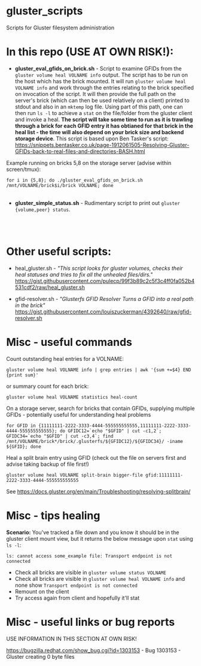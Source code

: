 # gluster_scripts
Scripts for Gluster filesystem administration


# In this repo (USE AT OWN RISK!):

- <b>gluster_eval_gfids_on_brick.sh</b> - Script to examine GFIDs from the ```gluster volume heal VOLNAME info``` output. The script has to be run on the host which has the brick mounted. It will run ```gluster volume heal VOLNAME info``` and work through the entries relating to the brick specified on invocation of the script. It will then provide the full path on the server's brick (which can then be used relatively on a client) printed to stdout and also in an ```mktemp``` log file. Using part of this path, one can then run ```ls -l``` to achieve a ```stat``` on the file/folder from the gluster client and invoke a heal. **The script will take some time to run as it is trawling through a brick for each GFID entry it has obtianed for that brick in the heal list - the time will also depend on your brick size and backend storage device**. This script is based upon Ben Tasker's script: https://snippets.bentasker.co.uk/page-1912061505-Resolving-Gluster-GFIDs-back-to-real-files-and-directories-BASH.html

Example running on bricks 5,8 on the storage server (advise within screen/tmux):

```for i in {5,8}; do ./gluster_eval_gfids_on_brick.sh /mnt/VOLNAME/brick$i/brick VOLNAME; done```
<br>
<br>
- <b>gluster_simple_status.sh</b> - Rudimentary script to print out  ```gluster {volume,peer} status```.
<br>
<br>


# Other useful scripts:

- heal_gluster.sh - <i>"This script looks for gluster volumes, checks their heal statuses and tries to fix all the unhealed files/dirs."</i><br>
  https://gist.githubusercontent.com/pulecp/99f3b89c2c5f3c4ff0fa052b4531cdf2/raw/heal_gluster.sh

- gfid-resolver.sh - <i>"Glusterfs GFID Resolver Turns a GFID into a real path in the brick"</i><br>
  https://gist.githubusercontent.com/louiszuckerman/4392640/raw/gfid-resolver.sh

# Misc - useful commands

Count outstanding heal entries for a VOLNAME:

```gluster volume heal VOLNAME info | grep entries | awk '{sum +=$4} END {print sum}'```

or summary count for each brick:

```gluster volume heal VOLNAME statistics heal-count```

On a storage server, search for bricks that contain GFIDs, supplying multiple GFIDs - potentially useful for understanding heal problems

```for GFID in {11111111-2222-3333-4444-555555555555,11111111-2222-3333-4444-555555555555}; do GFIDC12=`echo "$GFID" | cut -c1,2`; GFIDC34=`echo "$GFID" | cut -c3,4`; find /mnt/VOLNAME/brick*/brick/.glusterfs/${GFIDC12}/${GFIDC34}/ -iname ${GFID}; done```


Heal a split brain entry using GFID (check out the file on servers first and advise taking backup of file first!)

```gluster volume heal VOLNAME split-brain bigger-file gfid:11111111-2222-3333-4444-555555555555```

See https://docs.gluster.org/en/main/Troubleshooting/resolving-splitbrain/

# Misc - tips healing

<b>Scenario:</b> You've tracked a file down and you know it should be in the gluster client mount view, but it returns the below message upon ```stat``` using ```ls -l```:

```ls: cannot access some_example file: Transport endpoint is not connected```

- Check all bricks are visible in ```gluster volume status VOLNAME```
- Check all bricks are visible in ```gluster volume heal VOLNAME info``` and none show ```Transport endpoint is not connected```
- Remount on the client
- Try access again from client and hopefully it'll stat

# Misc - useful links or bug reports

USE INFORMATION IN THIS SECTION AT OWN RISK!

https://bugzilla.redhat.com/show_bug.cgi?id=1303153 - Bug 1303153 - Gluster creating 0 byte files 
